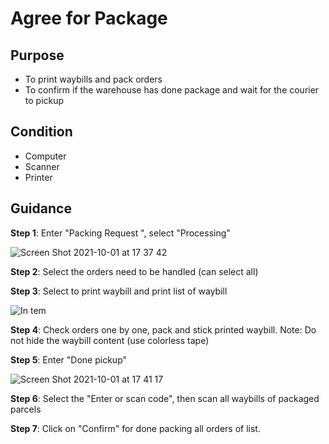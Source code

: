# Agree for Package
## Purpose
- To print waybills and pack orders
- To confirm if the warehouse has done package and wait for the courier to pickup

## Condition
- Computer
- Scanner
- Printer

## Guidance
**Step 1**: Enter "Packing Request ", select "Processing"

![Screen Shot 2021-10-01 at 17 37 42](https://user-images.githubusercontent.com/24457565/135609313-b6c0020c-adea-4d49-b5a1-2ce5223b18d8.png)

**Step 2**: Select the orders need to be handled (can select all)

**Step 3**: Select to print waybill and print list of waybill

![In tem](https://user-images.githubusercontent.com/24457565/134954960-bae745b0-584d-47dc-aa65-d6127deb6657.png)

**Step 4**: Check orders one by one, pack and stick printed waybill. Note: Do not hide the waybill content (use colorless tape)

**Step 5**: Enter "Done pickup"

![Screen Shot 2021-10-01 at 17 41 17](https://user-images.githubusercontent.com/24457565/135609551-38661d11-dbe7-4214-b33e-2d266dc8ef08.png)

**Step 6**: Select the "Enter or scan code", then scan all waybills of packaged parcels

**Step 7**: Click on "Confirm" for done packing all orders of list.
